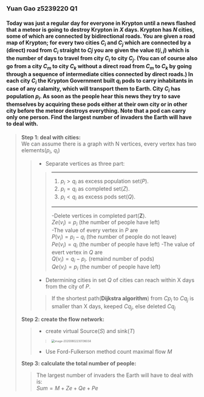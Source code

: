 ### Yuan Gao z5239220 Q1  
#### Today was just a regular day for everyone in Krypton until a news flashed that a meteor is going to destroy Krypton in $X$ days. Krypton has $N$ cities, some of which are connected by bidirectional roads. You are given a road map of Krypton; for every two cities $C_i$ and $C_j$ which are connected by a (direct) road from $C_i$ straight to $Cj$ you are given the value $t(i,j)$ which is the number of days to travel from city $C_i$ to city $C_j$. (You can of course also go from a city $C_m$ to city $C_k$ without a direct road from $C_m$ to $C_k$ by going through a sequence of intermediate cities connected by direct roads.) In each city $C_i$ the Krypton Government built $q_i$ pods to carry inhabitants in case of any calamity, which will transport them to Earth. City $C_i$ has population $p_i$. As soon as the people hear this news they try to save themselves by acquiring these pods either at their own city or in other city before the meteor destroys everything. Note that a pod can carry only one person. Find the largest number of invaders the Earth will have to deal with.  


>**Step 1: deal with cities:**   
>We can assume there is a graph with N vertices, every vertex has two elements($p_i$, $q_i$)
>> + Separate vertices as three part:
>>> ---
>>> 1. $p_i > q_i$ as excess population set($P$).
>>> 2. $p_i = q_i$ as completed set($Z$).
>>> 3. $p_i < q_i$ as excess pods set($Q$).  
>>> ---
>>> -Delete vertices in completed part(**Z**).  
>>> $Ze(v_i) = p_i$ (the number of people have left)  
>>> -The value of every vertex in $P$ are  
>>> $P(v_i) = p_i - q_i$ (the number of people do not leave)  
>>> $Pe(v_i) = q_i$ (the number of people have left)
>>> -The value of evert vertex in $Q$ are  
>>> $Q(v_i) = q_i - p_i$. (remaind number of pods)  
>>> $Qe(v_i) = p_i$ (the number of people have left)
>> + Determining cities in set $Q$ of cities can reach within X days from the city of $P$.
>>> If the shortest path(**Dijkstra algorithm**) from $Cp_i$ to $Cq_j$ is smaller than X days, keeped $Cq_j$, else deleted $Cq_j$  
>> 
>
>**Step 2: create the flow network:**
>> + create virtual Source($S$) and sink($T$)
>>
>> > <img src="/Users/yuan/Library/Application Support/typora-user-images/image-20200802230136034.png" alt="image-20200802230136034" style="zoom:50%;" />
>>
>> + Use Ford-Fulkerson method count maximal flow $M$
>
>**Step 3: calculate the total number of people:**
>> The largest number of invaders the Earth will have to deal with is:  
>> $Sum = M + Ze + Qe + Pe$

